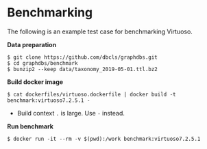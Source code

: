 # Benchmarking

The following is an example test case for benchmarking Virtuoso.

**Data preparation**
```
$ git clone https://github.com/dbcls/graphdbs.git
$ cd graphdbs/benchmark
$ bunzip2 --keep data/taxonomy_2019-05-01.ttl.bz2
```
**Build docker image**
```
$ cat dockerfiles/virtuoso.dockerfile | docker build -t benchmark:virtuoso7.2.5.1 -
```
* Build context `.` is large. Use `-` instead.

**Run benchmark**
```
$ docker run -it --rm -v $(pwd):/work benchmark:virtuoso7.2.5.1
```
